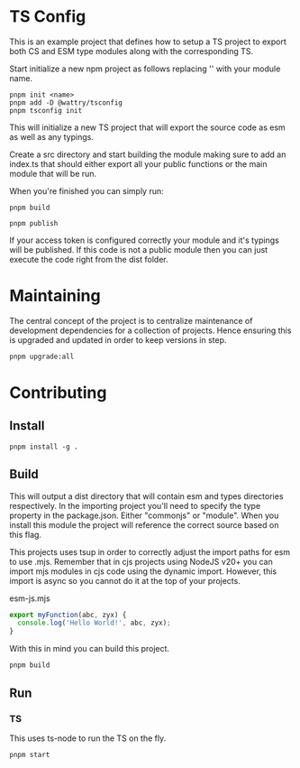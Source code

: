 # TS Config

This is an example project that defines how to setup a TS project to export both CS and ESM type modules along with the corresponding TS.

Start initialize a new npm project as follows replacing '<ts-module>' with your module name.

```shell
pnpm init <name>
pnpm add -D @wattry/tsconfig
pnpm tsconfig init
```

This will initialize a new TS project that will export the source code as esm as well as any typings.

Create a src directory and start building the module making sure to add an index.ts that should either export all your public functions or the main module that will be run.

When you're finished you can simply run:

```shell
pnpm build

pnpm publish
```

If your access token is configured correctly your module and it's typings will be published. If this code is not a public module then you can just execute the code right from the dist folder.

# Maintaining

The central concept of the project is to centralize maintenance of development dependencies for a collection of projects. Hence ensuring this is upgraded and
updated in order to keep versions in step.

```sh
pnpm upgrade:all
```

# Contributing

## Install

```shell
pnpm install -g .
```

## Build

This will output a dist directory that will contain esm and types directories respectively.
In the importing project you'll need to specify the type property in the package.json. Either "commonjs" or "module".
When you install this module the project will reference the correct source based on this flag.

This projects uses tsup in order to correctly adjust the import paths for esm to use .mjs. Remember that in cjs projects using NodeJS v20+ you can import mjs modules in cjs code using the dynamic import. However, this import is async so you cannot do it at the top of your projects.

esm-js.mjs

```mjs
export myFunction(abc, zyx) {
  console.log('Hello World!', abc, zyx);
}
```

With this in mind you can build this project.

```shell
pnpm build
```

## Run

### TS

This uses ts-node to run the TS on the fly.

```shell
pnpm start
```

